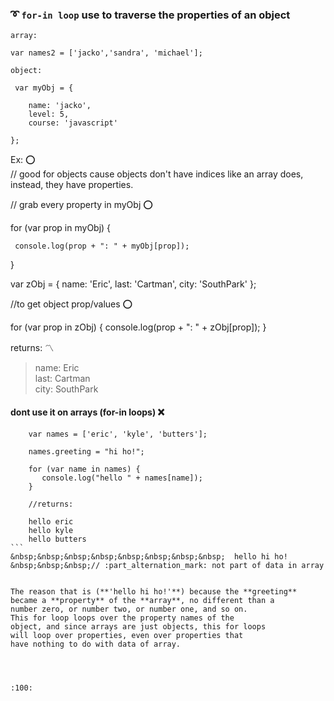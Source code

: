 ### :curly_loop: `for-in loop` use to traverse the properties of an object

````
array:
 
var names2 = ['jacko','sandra', 'michael'];
````
````
object:
 
 var myObj = {

    name: 'jacko',
    level: 5,
    course: 'javascript'

};
````
Ex: :o:  
// good for objects cause objects don't have indices like an array does,
   instead, they have properties.   


// grab every property in myObj  :o: 
   
   for (var prop in myObj) {
    
     console.log(prop + ": " + myObj[prop]);
    
   }
   
   var zObj = {
        name: 'Eric',
        last: 'Cartman',
        city: 'SouthPark'
   };
   
   //to get object prop/values :o:
   
   for (var prop in zObj) {
        console.log(prop + ": " + zObj[prop]);
   }
   
   returns: :part_alternation_mark:
   
   > name: Eric   
   > last: Cartman   
   > city: SouthPark  
   
   
   
#### dont use it on arrays (for-in loops)  :x:

````
    var names = ['eric', 'kyle', 'butters'];
  
    names.greeting = "hi ho!";
  
    for (var name in names) {
       console.log("hello " + names[name]);
    }
    
    //returns:
    
    hello eric
    hello kyle
    hello butters
```  
&nbsp;&nbsp;&nbsp;&nbsp;&nbsp;&nbsp;&nbsp;&nbsp;  hello hi ho!  &nbsp;&nbsp;&nbsp;// :part_alternation_mark: not part of data in array
    

The reason that is (**'hello hi ho!'**) because the **greeting**
became a **property** of the **array**, no different than a
number zero, or number two, or number one, and so on.
This for loop loops over the property names of the 
object, and since arrays are just objects, this for loops
will loop over properties, even over properties that
have nothing to do with data of array.




:100:
